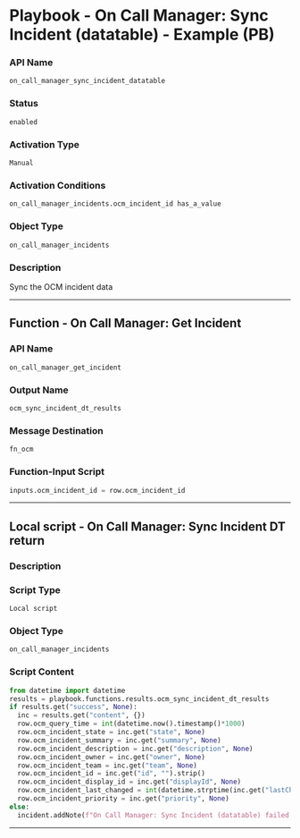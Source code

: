 <!--
    DO NOT MANUALLY EDIT THIS FILE
    THIS FILE IS AUTOMATICALLY GENERATED WITH resilient-sdk codegen
    Generated with resilient-sdk v51.0.6.0.1543
-->

# Playbook - On Call Manager: Sync Incident (datatable) - Example (PB)

### API Name
`on_call_manager_sync_incident_datatable`

### Status
`enabled`

### Activation Type
`Manual`

### Activation Conditions
`on_call_manager_incidents.ocm_incident_id has_a_value`

### Object Type
`on_call_manager_incidents`

### Description
Sync the OCM incident data


---
## Function - On Call Manager: Get Incident

### API Name
`on_call_manager_get_incident`

### Output Name
`ocm_sync_incident_dt_results`

### Message Destination
`fn_ocm`

### Function-Input Script
```python
inputs.ocm_incident_id = row.ocm_incident_id
```

---

## Local script - On Call Manager: Sync Incident DT return

### Description


### Script Type
`Local script`

### Object Type
`on_call_manager_incidents`

### Script Content
```python
from datetime import datetime
results = playbook.functions.results.ocm_sync_incident_dt_results
if results.get("success", None):
  inc = results.get("content", {})
  row.ocm_query_time = int(datetime.now().timestamp()*1000)
  row.ocm_incident_state = inc.get("state", None)
  row.ocm_incident_summary = inc.get("summary", None)
  row.ocm_incident_description = inc.get("description", None)
  row.ocm_incident_owner = inc.get("owner", None)
  row.ocm_incident_team = inc.get("team", None)
  row.ocm_incident_id = inc.get("id", "").strip()
  row.ocm_incident_display_id = inc.get("displayId", None)
  row.ocm_incident_last_changed = int(datetime.strptime(inc.get("lastChanged", None)[:-1], "%Y-%m-%dT%H:%M:%S.%f").timestamp()*1000) if inc.get("lastChanged", None) else None
  row.ocm_incident_priority = inc.get("priority", None)
else:
  incident.addNote(f"On Call Manager: Sync Incident (datatable) failed with reason:\n{results.get('reason', None)}")
```

---

